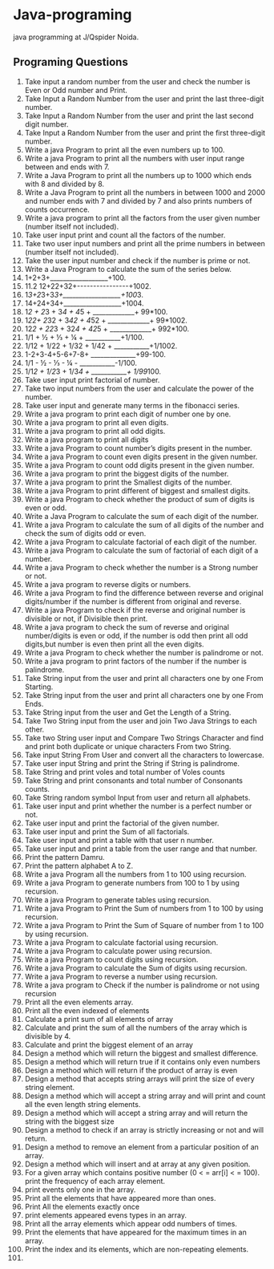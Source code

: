 # Java-programing
java programming at J/Qspider Noida.
## Programing Questions

1. Take input a random number from the user and check the number is Even or Odd number and Print.
2. Take Input a Random Number from the user and print the last three-digit number.
3. Take Input a Random Number from the user and print the last second digit number.
4. Take Input a Random Number from the user and print the first three-digit number.
5. Write a java Program to print all the even numbers up to 100.
6. Write a java Program to print all the numbers with user input range between and ends with 7.
7. Write a Java Program to print all the numbers up to 1000 which ends with 8 and divided by 8.
8. Write a Java Program to print all the numbers in between 1000 and 2000 and number ends with 7 and divided by 7 and also prints numbers of counts occurrence.
9. Write a java program to print all the factors from the user given number (number itself not included).
10. Take user input print and count all the factors of the number.
11. Take two user input numbers and print all the prime numbers in between (number itself not included).
12. Take the user input number and check if the number is prime or not.
13. Write a Java Program to calculate the sum of the series below.
14. 1+2+3+__________________+100.
15. 11.2 12+22+32+----------------+1002.
16. 1*3+2*3+3*3+__________________+100*3.
17. 14+24+34+__________________+1004.
18. 1*2 + 2*3 + 3*4 + 4*5 + _____________+ 99*100.
19. 1*22+ 2*32 + 3*42 + 4*52 + _____________+ 99*1002.
20. 12*2 + 22*3 + 32*4 + 42*5 + _____________+ 992*100.
21. 1/1 + ½ + ⅓ + ¼ + ___________+1/100.
22. 1/12 + 1/22 + 1/32 + 1/42 + ___________+1/1002.
23. 1-2+3-4+5-6+7-8+ ______________+99-100.
24. 1/1 - ½ - ⅓ - ¼ - ___________-1/100.
25. 1/1*2 + 1/2*3 + 1/3*4 + ___________+ 1/99*100.
26. Take user input print factorial of number.
27. Take two input numbers from the user and calculate the power of the number.
28. Take user input and generate many terms in the fibonacci series.
29. Write a java program to print each digit of number one by one.
30. Write a java program to print all even digits.
31. Write a java program to print all odd digits.
32. Write a java program to print all digits
33. Write a java Program to count number’s digits present in the number.
34. Write a java Program to count even digits present in the given number.
35. Write a java Program to count odd digits present in the given number.
36. Write a java program to print the biggest digits of the number.
37. Write a java program to print the Smallest digits of the number.
38. Write a java Program to print different of biggest and smallest digits.
39. Write a java Program to check whether the product of sum of digits is even or odd.
40. Write a Java Program to calculate the sum of each digit of the number.
41. Write a java Program to calculate the sum of all digits of the number and check the sum of digits odd or even.
42. Write a java Program to calculate factorial of each digit of the number.
43. Write a java Program to calculate the sum of factorial of each digit of a number.
44. Write a java Program to check whether the number is a Strong number or not.
45. Write a java program to reverse digits or numbers.
46. Write a java Program to find the difference between reverse and original digits/number if the number is different from original and reverse.
47. Write a java Program to check if the reverse and original number is divisible or not, if Divisible then print.
48. Write a java program to check the sum of reverse and original number/digits is even or odd, if the number is odd then print all odd digits,but number is even then print all the even digits.
49. Write a java Program to check whether the number is palindrome or not.
50. Write a java program to print factors of the number if the number is palindrome.
51. Take String input from the user and print all characters one by one From Starting.
52. Take String input from the user and print all characters one by one From Ends.
53. Take String input from the user and Get the Length of a String.
54. Take Two String input from the user and join Two Java Strings to each other.
55. Take two String user input and Compare Two Strings Character and find and print  both duplicate or unique characters From two String.
56. Take input String From User and convert all the characters to lowercase.
57. Take user input String and print the String if String is palindrome.
58. Take String and print voles and total number of Voles counts
59. Take String and print consonants and total number of Consonants counts.
60. Take String random symbol Input from user and return all alphabets.
61. Take user input and print whether the number is a perfect number or not.
62. Take user input and print the factorial of the given number.
63. Take user input and print the Sum of all factorials.
64. Take user input and print a table with that user n number.
65. Take user input and print a table from the user range and that number.
66. Print the pattern Damru.
67. Print the pattern alphabet A to Z.
68. Write a java Program all the numbers from 1 to 100 using recursion.
69. Write a java Program to generate numbers from 100 to 1 by using recursion.
70. Write a java Program to generate tables using recursion.
71. Write a java Program to Print the Sum of numbers from 1 to 100 by using recursion.
72. Write a java Program to Print the Sum of Square of number from 1 to 100 by using recursion.
73. Write a java Program to calculate factorial using recursion.
74. Write a java Program to calculate power using recursion.
75. Write a java Program to count digits using recursion.
76. Write a java Program to calculate the Sum of digits using recursion.
77. Write a java Program to reverse a number using recursion.
78. Write a java program to Check if the number is palindrome or not using recursion
79. Print all the even elements array.
80. Print all the even indexed of elements
81. Calculate a print sum of all elements of array
82. Calculate and print the sum of all the numbers of the array which is divisible by 4.
83. Calculate and print the biggest element of an array
84. Design a method which will return the biggest and smallest difference.
85. Design a method which will return true if it contains only even numbers
86. Design a method which will return if the product of array is even
87. Design a method that accepts string arrays will print the size of every string element.
88. Design a method which will accept a string array and will print and count all the even length string elements.
89. Design a method which will accept a string array and will return the string with the biggest size
90. Design a method to check if an array is strictly increasing or not and will return.
91. Design a method to remove an element from a particular position of an array.
92. Design a method which will insert and at array at any given position.
93. For a given array which contains positive number (0 < = arr[i] < = 100). print the frequency of each array element.
94. print events only one in the array.
95. Print all the elements that have appeared more than ones.
96. Print All the elements exactly once
97. print elements appeared evens types in an array.
98. Print all the array elements which appear odd numbers of times.
99. Print the elements that have appeared for the maximum times in an array.
100. Print the index and its elements, which are non-repeating elements.
101. 







